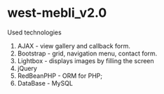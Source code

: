 # west-mebli_v2.0
Used technologies
1) AJAX - view gallery and callback form.
2) Bootstrap - grid, navigation menu, contact form.
3) Lightbox - displays images by filling the screen
3) jQuery
4) RedBeanPHP - ORM for PHP;
5) DataBase - MySQL
